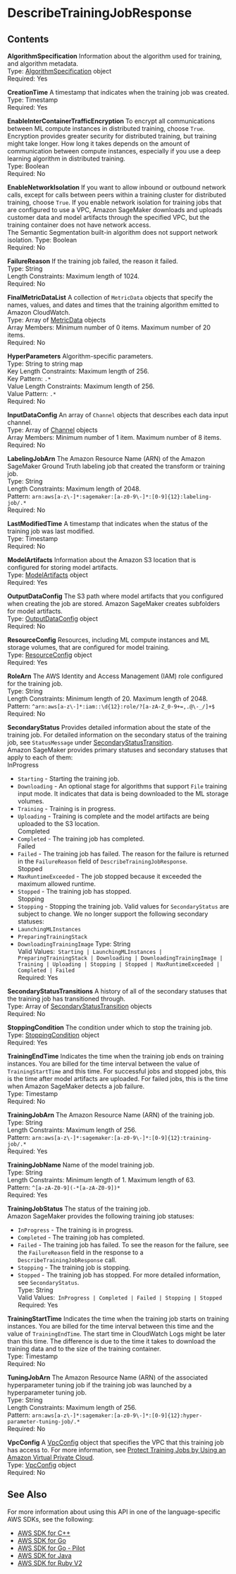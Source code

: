# DescribeTrainingJobResponse<a name="API_DescribeTrainingJobResponse"></a>

## Contents<a name="API_DescribeTrainingJobResponse_Contents"></a>

 **AlgorithmSpecification**   <a name="SageMaker-Type-DescribeTrainingJobResponse-AlgorithmSpecification"></a>
Information about the algorithm used for training, and algorithm metadata\.   
Type: [AlgorithmSpecification](API_AlgorithmSpecification.md) object  
Required: Yes

 **CreationTime**   <a name="SageMaker-Type-DescribeTrainingJobResponse-CreationTime"></a>
A timestamp that indicates when the training job was created\.  
Type: Timestamp  
Required: Yes

 **EnableInterContainerTrafficEncryption**   <a name="SageMaker-Type-DescribeTrainingJobResponse-EnableInterContainerTrafficEncryption"></a>
To encrypt all communications between ML compute instances in distributed training, choose `True`\. Encryption provides greater security for distributed training, but training might take longer\. How long it takes depends on the amount of communication between compute instances, especially if you use a deep learning algorithm in distributed training\.  
Type: Boolean  
Required: No

 **EnableNetworkIsolation**   <a name="SageMaker-Type-DescribeTrainingJobResponse-EnableNetworkIsolation"></a>
If you want to allow inbound or outbound network calls, except for calls between peers within a training cluster for distributed training, choose `True`\. If you enable network isolation for training jobs that are configured to use a VPC, Amazon SageMaker downloads and uploads customer data and model artifacts through the specified VPC, but the training container does not have network access\.  
The Semantic Segmentation built\-in algorithm does not support network isolation\.
Type: Boolean  
Required: No

 **FailureReason**   <a name="SageMaker-Type-DescribeTrainingJobResponse-FailureReason"></a>
If the training job failed, the reason it failed\.   
Type: String  
Length Constraints: Maximum length of 1024\.  
Required: No

 **FinalMetricDataList**   <a name="SageMaker-Type-DescribeTrainingJobResponse-FinalMetricDataList"></a>
A collection of `MetricData` objects that specify the names, values, and dates and times that the training algorithm emitted to Amazon CloudWatch\.  
Type: Array of [MetricData](API_MetricData.md) objects  
Array Members: Minimum number of 0 items\. Maximum number of 20 items\.  
Required: No

 **HyperParameters**   <a name="SageMaker-Type-DescribeTrainingJobResponse-HyperParameters"></a>
Algorithm\-specific parameters\.   
Type: String to string map  
Key Length Constraints: Maximum length of 256\.  
Key Pattern: `.*`   
Value Length Constraints: Maximum length of 256\.  
Value Pattern: `.*`   
Required: No

 **InputDataConfig**   <a name="SageMaker-Type-DescribeTrainingJobResponse-InputDataConfig"></a>
An array of `Channel` objects that describes each data input channel\.   
Type: Array of [Channel](API_Channel.md) objects  
Array Members: Minimum number of 1 item\. Maximum number of 8 items\.  
Required: No

 **LabelingJobArn**   <a name="SageMaker-Type-DescribeTrainingJobResponse-LabelingJobArn"></a>
The Amazon Resource Name \(ARN\) of the Amazon SageMaker Ground Truth labeling job that created the transform or training job\.  
Type: String  
Length Constraints: Maximum length of 2048\.  
Pattern: `arn:aws[a-z\-]*:sagemaker:[a-z0-9\-]*:[0-9]{12}:labeling-job/.*`   
Required: No

 **LastModifiedTime**   <a name="SageMaker-Type-DescribeTrainingJobResponse-LastModifiedTime"></a>
A timestamp that indicates when the status of the training job was last modified\.  
Type: Timestamp  
Required: No

 **ModelArtifacts**   <a name="SageMaker-Type-DescribeTrainingJobResponse-ModelArtifacts"></a>
Information about the Amazon S3 location that is configured for storing model artifacts\.   
Type: [ModelArtifacts](API_ModelArtifacts.md) object  
Required: Yes

 **OutputDataConfig**   <a name="SageMaker-Type-DescribeTrainingJobResponse-OutputDataConfig"></a>
The S3 path where model artifacts that you configured when creating the job are stored\. Amazon SageMaker creates subfolders for model artifacts\.   
Type: [OutputDataConfig](API_OutputDataConfig.md) object  
Required: No

 **ResourceConfig**   <a name="SageMaker-Type-DescribeTrainingJobResponse-ResourceConfig"></a>
Resources, including ML compute instances and ML storage volumes, that are configured for model training\.   
Type: [ResourceConfig](API_ResourceConfig.md) object  
Required: Yes

 **RoleArn**   <a name="SageMaker-Type-DescribeTrainingJobResponse-RoleArn"></a>
The AWS Identity and Access Management \(IAM\) role configured for the training job\.   
Type: String  
Length Constraints: Minimum length of 20\. Maximum length of 2048\.  
Pattern: `^arn:aws[a-z\-]*:iam::\d{12}:role/?[a-zA-Z_0-9+=,.@\-_/]+$`   
Required: No

 **SecondaryStatus**   <a name="SageMaker-Type-DescribeTrainingJobResponse-SecondaryStatus"></a>
 Provides detailed information about the state of the training job\. For detailed information on the secondary status of the training job, see `StatusMessage` under [SecondaryStatusTransition](API_SecondaryStatusTransition.md)\.  
Amazon SageMaker provides primary statuses and secondary statuses that apply to each of them:    
InProgress  
+  `Starting` \- Starting the training job\.
+  `Downloading` \- An optional stage for algorithms that support `File` training input mode\. It indicates that data is being downloaded to the ML storage volumes\.
+  `Training` \- Training is in progress\.
+  `Uploading` \- Training is complete and the model artifacts are being uploaded to the S3 location\.  
Completed  
+  `Completed` \- The training job has completed\.  
Failed  
+  `Failed` \- The training job has failed\. The reason for the failure is returned in the `FailureReason` field of `DescribeTrainingJobResponse`\.  
Stopped  
+  `MaxRuntimeExceeded` \- The job stopped because it exceeded the maximum allowed runtime\.
+  `Stopped` \- The training job has stopped\.  
Stopping  
+  `Stopping` \- Stopping the training job\.
Valid values for `SecondaryStatus` are subject to change\. 
We no longer support the following secondary statuses:  
+  `LaunchingMLInstances` 
+  `PreparingTrainingStack` 
+  `DownloadingTrainingImage` 
Type: String  
Valid Values:` Starting | LaunchingMLInstances | PreparingTrainingStack | Downloading | DownloadingTrainingImage | Training | Uploading | Stopping | Stopped | MaxRuntimeExceeded | Completed | Failed`   
Required: Yes

 **SecondaryStatusTransitions**   <a name="SageMaker-Type-DescribeTrainingJobResponse-SecondaryStatusTransitions"></a>
A history of all of the secondary statuses that the training job has transitioned through\.  
Type: Array of [SecondaryStatusTransition](API_SecondaryStatusTransition.md) objects  
Required: No

 **StoppingCondition**   <a name="SageMaker-Type-DescribeTrainingJobResponse-StoppingCondition"></a>
The condition under which to stop the training job\.   
Type: [StoppingCondition](API_StoppingCondition.md) object  
Required: Yes

 **TrainingEndTime**   <a name="SageMaker-Type-DescribeTrainingJobResponse-TrainingEndTime"></a>
Indicates the time when the training job ends on training instances\. You are billed for the time interval between the value of `TrainingStartTime` and this time\. For successful jobs and stopped jobs, this is the time after model artifacts are uploaded\. For failed jobs, this is the time when Amazon SageMaker detects a job failure\.  
Type: Timestamp  
Required: No

 **TrainingJobArn**   <a name="SageMaker-Type-DescribeTrainingJobResponse-TrainingJobArn"></a>
The Amazon Resource Name \(ARN\) of the training job\.  
Type: String  
Length Constraints: Maximum length of 256\.  
Pattern: `arn:aws[a-z\-]*:sagemaker:[a-z0-9\-]*:[0-9]{12}:training-job/.*`   
Required: Yes

 **TrainingJobName**   <a name="SageMaker-Type-DescribeTrainingJobResponse-TrainingJobName"></a>
 Name of the model training job\.   
Type: String  
Length Constraints: Minimum length of 1\. Maximum length of 63\.  
Pattern: `^[a-zA-Z0-9](-*[a-zA-Z0-9])*`   
Required: Yes

 **TrainingJobStatus**   <a name="SageMaker-Type-DescribeTrainingJobResponse-TrainingJobStatus"></a>
The status of the training job\.  
Amazon SageMaker provides the following training job statuses:  
+  `InProgress` \- The training is in progress\.
+  `Completed` \- The training job has completed\.
+  `Failed` \- The training job has failed\. To see the reason for the failure, see the `FailureReason` field in the response to a `DescribeTrainingJobResponse` call\.
+  `Stopping` \- The training job is stopping\.
+  `Stopped` \- The training job has stopped\.
For more detailed information, see `SecondaryStatus`\.   
Type: String  
Valid Values:` InProgress | Completed | Failed | Stopping | Stopped`   
Required: Yes

 **TrainingStartTime**   <a name="SageMaker-Type-DescribeTrainingJobResponse-TrainingStartTime"></a>
Indicates the time when the training job starts on training instances\. You are billed for the time interval between this time and the value of `TrainingEndTime`\. The start time in CloudWatch Logs might be later than this time\. The difference is due to the time it takes to download the training data and to the size of the training container\.  
Type: Timestamp  
Required: No

 **TuningJobArn**   <a name="SageMaker-Type-DescribeTrainingJobResponse-TuningJobArn"></a>
The Amazon Resource Name \(ARN\) of the associated hyperparameter tuning job if the training job was launched by a hyperparameter tuning job\.  
Type: String  
Length Constraints: Maximum length of 256\.  
Pattern: `arn:aws[a-z\-]*:sagemaker:[a-z0-9\-]*:[0-9]{12}:hyper-parameter-tuning-job/.*`   
Required: No

 **VpcConfig**   <a name="SageMaker-Type-DescribeTrainingJobResponse-VpcConfig"></a>
A [VpcConfig](API_VpcConfig.md) object that specifies the VPC that this training job has access to\. For more information, see [Protect Training Jobs by Using an Amazon Virtual Private Cloud](https://docs.aws.amazon.com/sagemaker/latest/dg/train-vpc.html)\.  
Type: [VpcConfig](API_VpcConfig.md) object  
Required: No

## See Also<a name="API_DescribeTrainingJobResponse_SeeAlso"></a>

For more information about using this API in one of the language\-specific AWS SDKs, see the following:
+  [AWS SDK for C\+\+](https://docs.aws.amazon.com/goto/SdkForCpp/sagemaker-2017-07-24/DescribeTrainingJobResponse) 
+  [AWS SDK for Go](https://docs.aws.amazon.com/goto/SdkForGoV1/sagemaker-2017-07-24/DescribeTrainingJobResponse) 
+  [AWS SDK for Go \- Pilot](https://docs.aws.amazon.com/goto/SdkForGoPilot/sagemaker-2017-07-24/DescribeTrainingJobResponse) 
+  [AWS SDK for Java](https://docs.aws.amazon.com/goto/SdkForJava/sagemaker-2017-07-24/DescribeTrainingJobResponse) 
+  [AWS SDK for Ruby V2](https://docs.aws.amazon.com/goto/SdkForRubyV2/sagemaker-2017-07-24/DescribeTrainingJobResponse) 